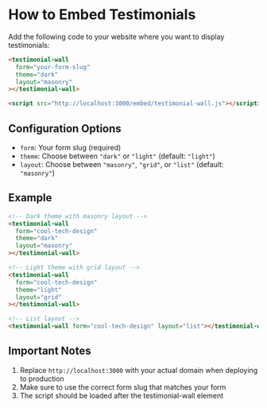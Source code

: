 # How to Embed Testimonials

Add the following code to your website where you want to display testimonials:

```html
<testimonial-wall
  form="your-form-slug"
  theme="dark"
  layout="masonry"
></testimonial-wall>

<script src="http://localhost:3000/embed/testimonial-wall.js"></script>
```

## Configuration Options

- `form`: Your form slug (required)
- `theme`: Choose between `"dark"` or `"light"` (default: `"light"`)
- `layout`: Choose between `"masonry"`, `"grid"`, or `"list"` (default: `"masonry"`)

## Example

```html
<!-- Dark theme with masonry layout -->
<testimonial-wall
  form="cool-tech-design"
  theme="dark"
  layout="masonry"
></testimonial-wall>

<!-- Light theme with grid layout -->
<testimonial-wall
  form="cool-tech-design"
  theme="light"
  layout="grid"
></testimonial-wall>

<!-- List layout -->
<testimonial-wall form="cool-tech-design" layout="list"></testimonial-wall>
```

## Important Notes

1. Replace `http://localhost:3000` with your actual domain when deploying to production
2. Make sure to use the correct form slug that matches your form
3. The script should be loaded after the testimonial-wall element

